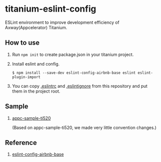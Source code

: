 # titanium-eslint-config

ESLint environment to improve development efficiency of Axway(Appcelerator) Titanium.


## How to use

1. Run ``npm init`` to create package.json in your titanium project.

2. Install eslint and config.

	```console
	$ npm install --save-dev eslint-config-airbnb-base eslint eslint-plugin-import
	```
	
3. You can copy [.eslintrc](https://github.com/gimdongwoo/titanium-eslint-config/blob/master/.eslintrc) and [.eslintignore](https://github.com/gimdongwoo/titanium-eslint-config/blob/master/.eslintignore) from this repository and put them in the project root.


## Sample

1. [appc-sample-ti520](https://github.com/gimdongwoo/titanium-eslint-config/tree/master/appc-sample-ti520)

	(Based on appc-sample-ti520, we made very little convention changes.)


## Reference

1. [eslint-config-airbnb-base](https://www.npmjs.com/package/eslint-config-airbnb-base#eslint-config-airbnb-baselegacy)